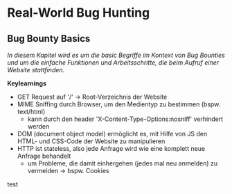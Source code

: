 # Real-World Bug Hunting

## Bug Bounty Basics

*In diesem Kapitel wird es um die basic Begriffe im Kontext von Bug Bounties und um die einfache Funktionen und Arbeitsschritte, die beim Aufruf einer Website stattfinden.*

__Keylearnings__

- GET Request auf '/' -> Root-Verzeichnis der Website
- MIME Sniffing durch Browser, um den Medientyp zu bestimmen (bspw. text/html)
    - kann durch den header 'X-Content-Type-Options:nosniff' verhindert werden
- DOM (document object model) ermöglicht es, mit Hilfe von JS den HTML- und CSS-Code der Website zu manipulieren
- HTTP ist stateless, also jede Anfrage wird wie eine komplett neue Anfrage behandelt
    - um Probleme, die damit einhergehen (jedes mal neu anmelden) zu vermeiden -> bspw. Cookies

test